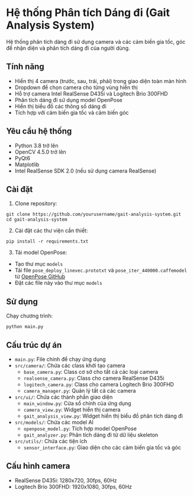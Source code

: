 # Hệ thống Phân tích Dáng đi (Gait Analysis System)

Hệ thống phân tích dáng đi sử dụng camera và các cảm biến gia tốc, góc để nhận diện và phân tích dáng đi của người dùng.

## Tính năng

- Hiển thị 4 camera (trước, sau, trái, phải) trong giao diện toàn màn hình
- Dropdown để chọn camera cho từng vùng hiển thị
- Hỗ trợ camera Intel RealSense D435i và Logitech Brio 300FHD
- Phân tích dáng đi sử dụng model OpenPose
- Hiển thị biểu đồ các thông số dáng đi
- Tích hợp với cảm biến gia tốc và cảm biến góc

## Yêu cầu hệ thống

- Python 3.8 trở lên
- OpenCV 4.5.0 trở lên
- PyQt6
- Matplotlib
- Intel RealSense SDK 2.0 (nếu sử dụng camera RealSense)

## Cài đặt

1. Clone repository:
```
git clone https://github.com/yourusername/gait-analysis-system.git
cd gait-analysis-system
```

2. Cài đặt các thư viện cần thiết:
```
pip install -r requirements.txt
```

3. Tải model OpenPose:
- Tạo thư mục `models`
- Tải file `pose_deploy_linevec.prototxt` và `pose_iter_440000.caffemodel` từ [OpenPose GitHub](https://github.com/CMU-Perceptual-Computing-Lab/openpose/tree/master/models)
- Đặt các file này vào thư mục `models`

## Sử dụng

Chạy chương trình:
```
python main.py
```

## Cấu trúc dự án

- `main.py`: File chính để chạy ứng dụng
- `src/camera/`: Chứa các class khởi tạo camera
  - `base_camera.py`: Class cơ sở cho tất cả các loại camera
  - `realsense_camera.py`: Class cho camera RealSense D435i
  - `logitech_camera.py`: Class cho camera Logitech Brio 300FHD
  - `camera_manager.py`: Quản lý tất cả các camera
- `src/ui/`: Chứa các thành phần giao diện
  - `main_window.py`: Cửa sổ chính của ứng dụng
  - `camera_view.py`: Widget hiển thị camera
  - `gait_analysis_view.py`: Widget hiển thị biểu đồ phân tích dáng đi
- `src/models/`: Chứa các model AI
  - `openpose_model.py`: Tích hợp model OpenPose
  - `gait_analyzer.py`: Phân tích dáng đi từ dữ liệu skeleton
- `src/utils/`: Chứa các tiện ích
  - `sensor_interface.py`: Giao diện cho các cảm biến gia tốc và góc

## Cấu hình camera

- RealSense D435i: 1280x720, 30fps, 60Hz
- Logitech Brio 300FHD: 1920x1080, 30fps, 60Hz
